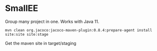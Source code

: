 <!---
  Licensed under the Apache License, Version 2.0 (the "License");
  you may not use this file except in compliance with the License.
  You may obtain a copy of the License at

   http://www.apache.org/licenses/LICENSE-2.0

  Unless required by applicable law or agreed to in writing, software
  distributed under the License is distributed on an "AS IS" BASIS,
  WITHOUT WARRANTIES OR CONDITIONS OF ANY KIND, either express or implied.
  See the License for the specific language governing permissions and
  limitations under the License. See accompanying LICENSE file.
-->

# SmallEE

Group many project in one. Works with Java 11.

```
mvn clean org.jacoco:jacoco-maven-plugin:0.8.4:prepare-agent install site:site site:stage
```

Get the maven site in target/staging

 
